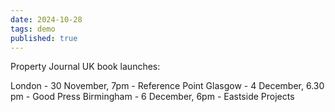 ```yaml
---
date: 2024-10-28
tags: demo
published: true
---
```

Property Journal UK book launches:

London - 30 November, 7pm - Reference Point
Glasgow - 4 December, 6.30 pm - Good Press
Birmingham - 6 December, 6pm - Eastside Projects